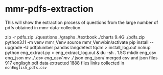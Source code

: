 # mmr-pdfs-extraction
This will show the extraction process of questions from the large number of pdfs obtained in mmr-data-collection.

zip -r pdfs.zip ./questions ./graphs ./textbook ./charts
9.4G    ./pdfs.zip
python3.11 -m venv mmr_Venv
source mmr_Venv/bin/activate
pip install --upgrade -U pdfplumber pandas langdetect tqdm > install_log.out
nohup python eng_extract.py > eng_extract_log.out &
du -sh . 1.5G
mkdir eng_csv eng_json
mv ./*.csv eng_csv/
mv ./*.json eng_json/
merged csv and json files
917 englisgh pdf data extracted 1888 files links collected in `nonEnglish_pdfs.csv`
